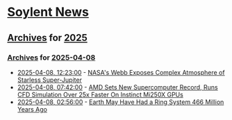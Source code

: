 # [Soylent News](../../../README.md)

## [Archives](../../index.md) for [2025](../index.md)

### [Archives](../../index.md) for [2025-04-08](index.md)

* [2025-04-08, 12:23:00](https://soylentnews.org/article.pl?sid=25/04/07/154254&from=rss) - [NASA's Webb Exposes Complex Atmosphere of Starless Super-Jupiter](https://soylentnews.org/article.pl?sid=25/04/07/154254&from=rss)
* [2025-04-08, 07:42:00](https://soylentnews.org/article.pl?sid=25/04/07/151226&from=rss) - [AMD Sets New Supercomputer Record, Runs CFD Simulation Over 25x Faster On Instinct Mi250X GPUs ](https://soylentnews.org/article.pl?sid=25/04/07/151226&from=rss)
* [2025-04-08, 02:56:00](https://soylentnews.org/article.pl?sid=25/04/07/0055209&from=rss) - [Earth May Have Had a Ring System 466 Million Years Ago](https://soylentnews.org/article.pl?sid=25/04/07/0055209&from=rss)
